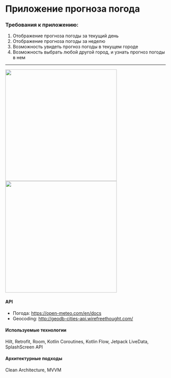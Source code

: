 # Приложение прогноза погода

### Требования к приложению:
1. Отображение прогноза погоды за текущий день
2. Отображение прогноза погоды за неделю
3. Возможность увидеть прогноз погоды в текущем городе
4. Возможность выбрать любой другой город, и узнать прогноз погоды в нем

------

<img src="https://user-images.githubusercontent.com/20254600/202781086-655cfddc-f431-41bc-8e7f-4de90a7bb9c3.png" width="350" align="left">
<img src="https://user-images.githubusercontent.com/20254600/202781524-7542641e-b44a-493f-a106-6ea20ef80ec3.png" width="350">


#### API
- Погода: https://open-meteo.com/en/docs
- Geocoding: http://geodb-cities-api.wirefreethought.com/

#### Используемые технологии
Hilt, Retrofit, Room, Kotlin Coroutines, Kotlin Flow, Jetpack LiveData, SplashScreen API

#### Архитектурные подходы
Clean Architecture, MVVM
